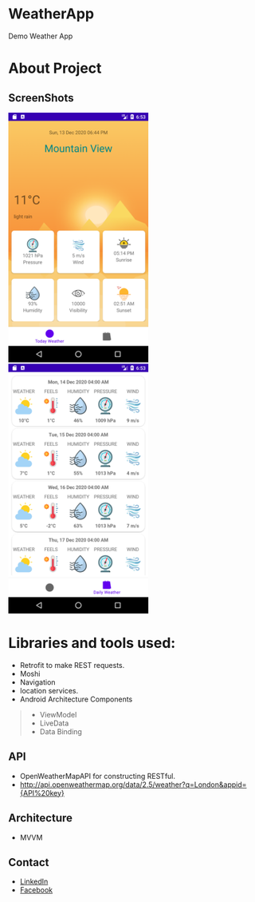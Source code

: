 # WeatherApp
Demo Weather App 

# About Project 

## ScreenShots

<img src="https://github.com/Mohammed187/WeatherApp/blob/master/Screenshot_20201213_185305.png" height="500"> <img src="https://github.com/Mohammed187/WeatherApp/blob/master/Screenshot_20201213_185310.png" height="500">

# Libraries and tools used:
* Retrofit to make REST requests.
* Moshi
* Navigation
* location services. 
* Android Architecture Components
> - ViewModel
> - LiveData
> - Data Binding


## API
* OpenWeatherMapAPI for constructing RESTful.
* http://api.openweathermap.org/data/2.5/weather?q=London&appid={API%20key}

## Architecture
* MVVM


## Contact
* [LinkedIn](https://www.linkedin.com/in/m-abdeldayem/)
* [Facebook](https://www.facebook.com/m.abdeldayem187/)
